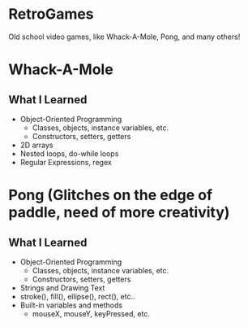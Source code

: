 # RetroGames
Old school video games, like Whack-A-Mole, Pong, and many others!
# Whack-A-Mole
## What I Learned 

* Object-Oriented Programming
  * Classes, objects, instance variables, etc.
  * Constructors, setters, getters
* 2D arrays
* Nested loops, do-while loops
* Regular Expressions, regex

# Pong (Glitches on the edge of paddle, need of more creativity)
## What I Learned 
* Object-Oriented Programming
  * Classes, objects, instance variables, etc.
  * Constructors, setters, getters
* Strings and Drawing Text
* stroke(), fill(),  ellipse(), rect(), etc..
* Built-in variables and methods
  * mouseX, mouseY, keyPressed, etc.

